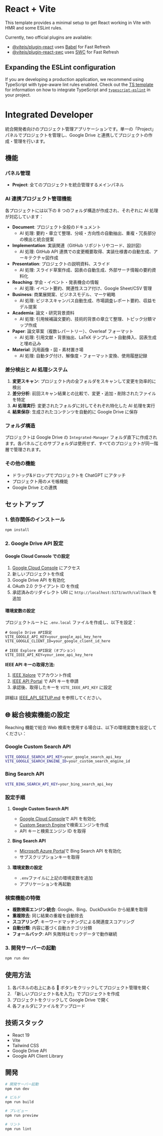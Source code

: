 # React + Vite

This template provides a minimal setup to get React working in Vite with HMR and some ESLint rules.

Currently, two official plugins are available:

- [@vitejs/plugin-react](https://github.com/vitejs/vite-plugin-react/blob/main/packages/plugin-react) uses [Babel](https://babeljs.io/) for Fast Refresh
- [@vitejs/plugin-react-swc](https://github.com/vitejs/vite-plugin-react/blob/main/packages/plugin-react-swc) uses [SWC](https://swc.rs/) for Fast Refresh

## Expanding the ESLint configuration

If you are developing a production application, we recommend using TypeScript with type-aware lint rules enabled. Check out the [TS template](https://github.com/vitejs/vite/tree/main/packages/create-vite/template-react-ts) for information on how to integrate TypeScript and [`typescript-eslint`](https://typescript-eslint.io) in your project.

# Integrated Developer

統合開発者向けのプロジェクト管理アプリケーションです。単一の「Project」パネルでプロジェクトを管理し、Google Drive と連携してプロジェクトの作成・管理を行います。

## 機能

### パネル管理

- **Project**: 全てのプロジェクトを統合管理するメインパネル

### AI 連携プロジェクト管理機能

各プロジェクトには以下の 8 つのフォルダ構造が作成され、それぞれに AI 処理が対応しています：

- **Document**: プロジェクト全般のドキュメント
  - AI 処理: 要約・章立て整理、分岐・方向性の自動抽出、重複・冗長部分の検出と統合提案
- **Implementation**: 実装関連（GitHub リポジトリやコード、設計図）
  - AI 処理: GitHub API 連携での変更概要取得、実装仕様書の自動生成、アーキテクチャ図作成
- **Presentation**: プロジェクトの説明資料、スライド
  - AI 処理: スライド草案作成、図表の自動生成、外部サーチ情報の要約資料化
- **Reaching**: 学会・イベント・発表機会の情報
  - AI 処理: イベント要約、関連性スコア付け、Google Sheet/CSV 管理
- **Business**: 商業展開案、ビジネスモデル、マーケ戦略
  - AI 処理: ビジネスキャンバス自動生成、市場調査レポート要約、収益モデル提案
- **Academia**: 論文・研究背景資料
  - AI 処理: 引用候補論文要約、技術的背景の章立て整理、トピック分類マップ作成
- **Paper**: 論文草案（複数レパートリー）、Overleaf フォーマット
  - AI 処理: 引用文献・背景抽出、LaTeX テンプレート自動挿入、図表生成と埋め込み
- **Material**: 汎用画像・図・素材置き場
  - AI 処理: 自動タグ付け、解像度・フォーマット変換、使用履歴記録

### 差分検出と AI 処理システム

1. **変更スキャン**: プロジェクト内の全フォルダをスキャンして変更を効率的に検出
2. **差分分析**: 前回スキャン結果との比較で、変更・追加・削除されたファイルを特定
3. **AI 処理実行**: 変更されたフォルダに対してそれぞれ特化した AI 処理を実行
4. **結果保存**: 生成されたコンテンツを自動的に Google Drive に保存

### フォルダ構造

プロジェクトは Google Drive の `Integrated-Manager` フォルダ直下に作成されます。各パネルごとのサブフォルダは使用せず、すべてのプロジェクトが同一階層で管理されます。

### その他の機能

- ドラッグ&ドロップでプロジェクトを ChatGPT にアタッチ
- プロジェクト用のメモ帳機能
- Google Drive との連携

## セットアップ

### 1. 依存関係のインストール

```bash
npm install
```

### 2. Google Drive API 設定

#### Google Cloud Console での設定

1. [Google Cloud Console](https://console.cloud.google.com/) にアクセス
2. 新しいプロジェクトを作成
3. Google Drive API を有効化
4. OAuth 2.0 クライアント ID を作成
5. 承認済みのリダイレクト URI に `http://localhost:5173/auth/callback` を追加

#### 環境変数の設定

プロジェクトルートに `.env.local` ファイルを作成し、以下を設定：

```env
# Google Drive API設定
VITE_GOOGLE_API_KEY=your_google_api_key_here
VITE_GOOGLE_CLIENT_ID=your_google_client_id_here

# IEEE Explore API設定（オプション）
VITE_IEEE_API_KEY=your_ieee_api_key_here
```

**IEEE API キーの取得方法:**

1. [IEEE Xplore](https://ieeexplore.ieee.org/) でアカウント作成
2. [IEEE API Portal](https://developer.ieee.org/) で API キーを申請
3. 承認後、取得したキーを `VITE_IEEE_API_KEY` に設定

詳細は [IEEE_API_SETUP.md](./IEEE_API_SETUP.md) を参照してください。

## 🌐 総合検索機能の設定

Reaching 機能で総合 Web 検索を使用する場合は、以下の環境変数を設定してください：

### Google Custom Search API

```bash
VITE_GOOGLE_SEARCH_API_KEY=your_google_search_api_key
VITE_GOOGLE_SEARCH_ENGINE_ID=your_custom_search_engine_id
```

### Bing Search API

```bash
VITE_BING_SEARCH_API_KEY=your_bing_search_api_key
```

### 設定手順

1. **Google Custom Search API**

   - [Google Cloud Console](https://console.cloud.google.com/)で API を有効化
   - [Custom Search Engine](https://cse.google.com/)で検索エンジンを作成
   - API キーと検索エンジン ID を取得

2. **Bing Search API**

   - [Microsoft Azure Portal](https://portal.azure.com/)で Bing Search API を有効化
   - サブスクリプションキーを取得

3. **環境変数の設定**
   - `.env`ファイルに上記の環境変数を追加
   - アプリケーションを再起動

### 検索機能の特徴

- **複数検索エンジン統合**: Google、Bing、DuckDuckGo から結果を取得
- **重複除去**: 同じ結果の重複を自動除去
- **スコアリング**: キーワードマッチングによる関連度スコアリング
- **自動分類**: 内容に基づく自動カテゴリ分類
- **フォールバック**: API 失敗時はモックデータで動作継続

### 3. 開発サーバーの起動

```bash
npm run dev
```

## 使用方法

1. 各パネルの右上にある 📁 ボタンをクリックしてプロジェクト管理を開く
2. 「新しいプロジェクト名を入力」でプロジェクトを作成
3. プロジェクトをクリックして Google Drive で開く
4. 各フォルダにファイルをアップロード

## 技術スタック

- React 19
- Vite
- Tailwind CSS
- Google Drive API
- Google API Client Library

## 開発

```bash
# 開発サーバー起動
npm run dev

# ビルド
npm run build

# プレビュー
npm run preview

# リント
npm run lint
```
